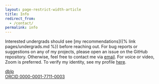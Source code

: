 ```yaml
---
layout: page-restrict-width-article
title: Info
redirect_from:
  - /contact/
permalink: info
---
```

Interested undergrads should see [my recommendations]({% link pages/undergrads.md %}) before reaching out. For bug reports or suggestions on any of my projects, please open an issue on the GitHub repository. Otherwise, feel free to contact me via <a href="mailto:nswalker@cs.uw.edu"><ion-icon name="mail"></ion-icon> email</a>. For voice or video, Zoom is preferred. To verify my identity, see my profile [here](https://keybase.io/nickswalker).

<a href="https://dblp.org/pid/14/1613-1"><ion-icon name="list-circle"></ion-icon> dblp</a><br/>
<a href="https://orcid.org/0000-0001-7711-0003"><ion-icon name="person-circle"></ion-icon> ORCID 0000-0001-7711-0003</a>


